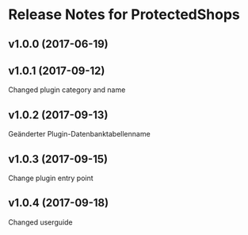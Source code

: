 # Release Notes for ProtectedShops

## v1.0.0 (2017-06-19)

## v1.0.1 (2017-09-12)
Changed plugin category and name

## v1.0.2 (2017-09-13)
Geänderter Plugin-Datenbanktabellenname

## v1.0.3 (2017-09-15)
Change plugin entry point

## v1.0.4 (2017-09-18)
Changed userguide